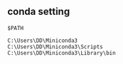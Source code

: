 ﻿## conda setting

`$PATH`

```
C:\Users\DD\Miniconda3
C:\Users\DD\Miniconda3\Scripts
C:\Users\DD\Miniconda3\Library\bin
```